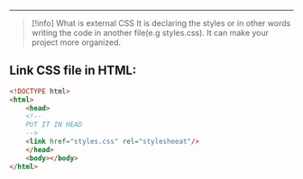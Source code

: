 ***
>[!info] What is external CSS
>It is declaring the styles or in other words writing the code in another file(e.g styles.css).
>It can make your project more organized.

## Link CSS file in HTML:
```html
<!DOCTYPE html>
<html>
	<head>
	<!--
	PUT IT IN HEAD
	-->
	<link href="styles.css" rel="stylesheeat"/>
	</head>
	<body></body>
</html>
```
